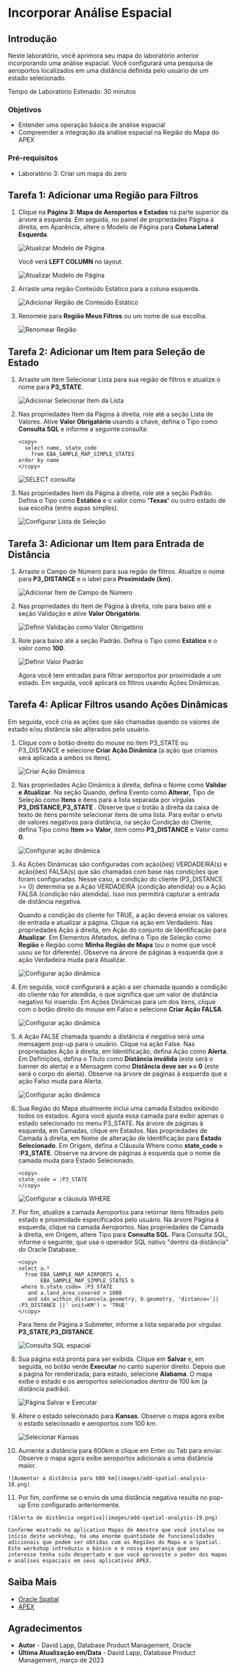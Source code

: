 # Incorporar Análise Espacial

## Introdução

Neste laboratório, você aprimora seu mapa do laboratório anterior incorporando uma análise espacial. Você configurará uma pesquisa de aeroportos localizados em uma distância definida pelo usuário de um estado selecionado.

Tempo de Laboratório Estimado: 30 minutos

### Objetivos

*   Entender uma operação básica de análise espacial
*   Compreender a integração da análise espacial na Região do Mapa do APEX

### Pré-requisitos

*   Laboratório 3: Criar um mapa do zero

## Tarefa 1: Adicionar uma Região para Filtros

1.  Clique na **Página 3: Mapa de Aeroportos e Estados** na parte superior da árvore à esquerda. Em seguida, no painel de propriedades Página à direita, em Aparência, altere o Modelo de Página para **Coluna Lateral Esquerda**.
    
    ![Atualizar Modelo de Página](images/add-spatial-analysis-01a.png)
    
    Você verá **LEFT COLUMN** no layout.
    
    ![Atualizar Modelo de Página](images/add-spatial-analysis-01b.png)
    
2.  Arraste uma região Conteúdo Estático para a coluna esquerda.
    
    ![Adicionar Região de Conteúdo Estático](images/add-spatial-analysis-01c.png)
    
3.  Renomeie para **Região Meus Filtros** ou um nome de sua escolha.
    
    ![Renomear Região](images/add-spatial-analysis-02.png)
    

## Tarefa 2: Adicionar um Item para Seleção de Estado

1.  Arraste um item Selecionar Lista para sua região de filtros e atualize o nome para **P3\_STATE**.
    
    ![Adicionar Selecionar Item da Lista](images/add-spatial-analysis-03.png)
    
2.  Nas propriedades Item da Página à direita, role até a seção Lista de Valores. Ative **Valor Obrigatório** usando a chave, defina o Tipo como **Consulta SQL** e informe a seguinte consulta:
    
        <copy>
          select name, state_code
            from EBA_SAMPLE_MAP_SIMPLE_STATES
        order by name
        </copy>
        
    
    ![SELECT consulta](images/add-spatial-analysis-04.png)
    
3.  Nas propriedades Item da Página à direita, role até a seção Padrão. Defina o Tipo como **Estático** e o valor como **'Texas'** ou outro estado de sua escolha (entre aspas simples).
    
    ![Configurar Lista de Seleção](images/add-spatial-analysis-05.png)
    

## Tarefa 3: Adicionar um Item para Entrada de Distância

1.  Arraste o Campo de Número para sua região de filtros. Atualize o nome para **P3\_DISTANCE** e o label para **Proximidade (km)**.
    
    ![Adicionar Item de Campo de Número](images/add-spatial-analysis-06.png)
    
2.  Nas propriedades do Item de Página à direita, role para baixo até a seção Validação e ative **Valor Obrigatório**.
    
    ![Definir Validação como Valor Obrigatório](images/add-spatial-analysis-07.png)
    
3.  Role para baixo até a seção Padrão. Defina o Tipo como **Estático** e o valor como **100**.
    
    ![Definir Valor Padrão](images/add-spatial-analysis-08.png)
    
    Agora você tem entradas para filtrar aeroportos por proximidade a um estado. Em seguida, você aplicará os filtros usando Ações Dinâmicas.
    

## Tarefa 4: Aplicar Filtros usando Ações Dinâmicas

Em seguida, você cria as ações que são chamadas quando os valores de estado e/ou distância são alterados pelo usuário.

1.  Clique com o botão direito do mouse no item P3\_STATE ou P3\_DISTANCE e selecione **Criar Ação Dinâmica** (a ação que criamos será aplicada a ambos os itens).
    
    ![Criar Ação Dinâmica](images/add-spatial-analysis-09.png)
    
2.  Nas propriedades Ação Dinâmica à direita, defina o Nome como **Validar e Atualizar**. Na seção Quando, defina Evento como **Alterar**, Tipo de Seleção como **Itens** e itens para a lista separada por vírgulas **P3\_DISTANCE,P3\_STATE** . Observe que o botão à direita da caixa de texto de itens permite selecionar itens de uma lista. Para evitar o envio de valores negativos para distância, na seção Condição do Cliente, defina Tipo como **Item >= Valor**, item como **P3\_DISTANCE** e Valor como **0**.
    
    ![Configurar ação dinâmica](images/add-spatial-analysis-10.png)
    
3.  As Ações Dinâmicas são configuradas com ação(ões) VERDADEIRA(s) e ação(ões) FALSA(s) que são chamadas com base nas condições que foram configuradas. Nesse caso, a condição do cliente (P3\_DISTANCE >= 0) determina se a Ação VERDADEIRA (condição atendida) ou a Ação FALSA (condição não atendida). Isso nos permitirá capturar a entrada de distância negativa.
    
    Quando a condição do cliente for TRUE, a ação deverá enviar os valores de entrada e atualizar a página. Clique na ação em Verdadeiro. Nas propriedades Ação à direita, em Ação do conjunto de Identificação para **Atualizar**. Em Elementos Afetados, defina o Tipo de Seleção como **Região** e Região como **Minha Região de Mapa** (ou o nome que você usou se for diferente). Observe na árvore de páginas à esquerda que a ação Verdadeira muda para Atualizar.
    
    ![Configurar ação dinâmica](images/add-spatial-analysis-11.png)
    
4.  Em seguida, você configurará a ação a ser chamada quando a condição do cliente não for atendida, o que significa que um valor de distância negativo foi inserido. Em Ações Dinâmicas para um dos itens, clique com o botão direito do mouse em Falso e selecione **Criar Ação FALSA**.
    
    ![Configurar ação dinâmica](images/add-spatial-analysis-12.png)
    
5.  A Ação FALSE chamada quando a distância é negativa será uma mensagem pop-up para o usuário. Clique na ação False. Nas propriedades Ação à direita, em Identificação, defina Ação como **Alerta**. Em Definições, defina o Título como **Distância inválida** (este será o banner do alerta) e a Mensagem como **Distância deve ser >= 0** (este será o corpo do alerta). Observe na árvore de páginas à esquerda que a ação Falso muda para Alerta.
    
    ![Configurar ação dinâmica](images/add-spatial-analysis-13.png)
    
6.  Sua Região do Mapa atualmente inclui uma camada Estados exibindo todos os estados. Agora você ajusta essa camada para exibir apenas o estado selecionado no menu P3\_STATE. Na árvore de páginas à esquerda, em Camadas, clique em Estados. Nas propriedades de Camada à direita, em Nome de alteração de Identificação para **Estado Selecionado**. Em Origem, defina a Cláusula Where como **state\_code = :P3\_STATE**. Observe na árvore de páginas à esquerda que o nome da camada muda para Estado Selecionado.
    
        <copy>
        state_code = :P3_STATE
        </copy>
        
    
    ![Configurar a cláusula WHERE](images/add-spatial-analysis-14.png)
    
7.  Por fim, atualize a camada Aeroportos para retornar itens filtrados pelo estado e proximidade especificados pelo usuário. Na árvore Página à esquerda, clique na camada Aeroportos. Nas propriedades de Camada à direita, em Origem, altere Tipo para **Consulta SQL**. Para Consulta SQL, informe o seguinte, que usa o operador SQL nativo "dentro da distância" do Oracle Database.
    
        <copy>
        select a.*
          from EBA_SAMPLE_MAP_AIRPORTS a,
               EBA_SAMPLE_MAP_SIMPLE_STATES b
         where b.state_code= :P3_STATE
           and a.land_area_covered > 1000
           and sdo_within_distance(a.geometry, b.geometry, 'distance='|| :P3_DISTANCE ||' unit=KM') = 'TRUE'
        </copy>
        
    
    Para Itens de Página a Submeter, informe a lista separada por vírgulas **P3\_STATE,P3\_DISTANCE**.
    
    ![Consulta SQL espacial](images/add-spatial-analysis-15.png)
    
8.  Sua página está pronta para ser exibida. Clique em **Salvar** e, em seguida, no botão verde **Executar** no canto superior direito. Depois que a página for renderizada, para estado, selecione **Alabama**. O mapa exibe o estado e os aeroportos selecionados dentro de 100 km (a distância padrão).
    
    ![Página Salvar e Executar](images/add-spatial-analysis-16.png)
    
9.  Altere o estado selecionado para **Kansas**. Observe o mapa agora exibe o estado selecionado e aeroportos com 100 km.
    
    ![Selecionar Kansas](images/add-spatial-analysis-17.png)
    
10.  Aumente a distância para 600km e clique em Enter ou Tab para enviar. Observe o mapa agora exibe aeroportos adicionais a uma distância maior.
    
    ![Aumentar a distância para 600 km](images/add-spatial-analysis-18.png)
    
11.  Por fim, confirme se o envio de uma distância negativa resulta no pop-up Erro configurado anteriormente.
    
    ![Alerta de distância negativa](images/add-spatial-analysis-19.png)
    
    Conforme mostrado no aplicativo Mapas de Amostra que você instalou no início deste workshop, há uma enorme quantidade de funcionalidades adicionais que podem ser obtidas com as Regiões do Mapa e o Spatial. Este workshop introduziu o básico e é nossa esperança que seu interesse tenha sido despertado e que você aproveite o poder dos mapas e análises espaciais em seus aplicativos APEX.
    

## Saiba Mais

*   [Oracle Spatial](https://www.oracle.com/database/spatial/)
*   [APEX](https://apex.oracle.com/)

## Agradecimentos

*   **Autor** - David Lapp, Database Product Management, Oracle
*   **Última Atualização em/Data** - David Lapp, Database Product Management, março de 2023